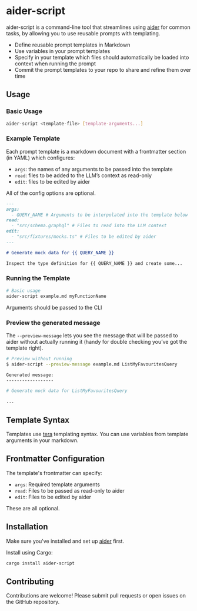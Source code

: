 # aider-script

aider-script is a command-line tool that streamlines using [aider][] for common tasks, by allowing you to use reusable prompts with templating.

- Define reusable prompt templates in Markdown
- Use variables in your prompt templates
- Specify in your template which files should automatically be loaded into context when running the prompt
- Commit the prompt templates to your repo to share and refine them over time

## Usage

### Basic Usage

```bash
aider-script <template-file> [template-arguments...]
```

### Example Template

Each prompt template is a markdown document with a frontmatter section (in YAML) which configures:

- `args`: the names of any arguments to be passed into the template
- `read`: files to be added to the LLM’s context as read-only
- `edit`: files to be edited by aider

All of the config options are optional.

```markdown
---
args:
  - QUERY_NAME # Arguments to be interpolated into the template below
read:
  - "src/schema.graphql" # Files to read into the LLM context
edit:
  - "src/fixtures/mocks.ts" # Files to be edited by aider
---

# Generate mock data for {{ QUERY_NAME }}

Inspect the type definition for {{ QUERY_NAME }} and create some...
```

### Running the Template

```bash
# Basic usage
aider-script example.md myFunctionName
```

Arguments should be passed to the CLI

### Preview the generated message

The `--preview-message` lets you see the message that will be passed to aider without actually running it (handy for double checking you’ve got the template right).

```bash
# Preview without running
$ aider-script --preview-message example.md ListMyFavouritesQuery

Generated message:
------------------

# Generate mock data for ListMyFavouritesQuery

...
```

## Template Syntax

Templates use [tera][] templating syntax. You can use variables from template arguments in your markdown.

## Frontmatter Configuration

The template's frontmatter can specify:

- `args`: Required template arguments
- `read`: Files to be passed as read-only to aider
- `edit`: Files to be edited by aider

These are all optional.

## Installation

Make sure you've installed and set up [aider][] first.

Install using Cargo:

```bash
cargo install aider-script
```

## Contributing

Contributions are welcome! Please submit pull requests or open issues on the GitHub repository.

[aider]: https://github.com/Aider-AI/aider
[tera]: https://keats.github.io/tera/

